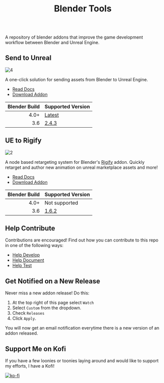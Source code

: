 <h1 align="center">Blender Tools</h1>
<br></br>

A repository of blender addons that improve the game development workflow between Blender and Unreal Engine.

## Send to Unreal

![4](docs/main/images/send2ue/4.gif)

A one-click solution for sending assets from Blender to Unreal Engine.

* [Read Docs](https://joshquake.github.io/BlenderTools/send2ue/)
* [Download Addon](https://github.com/JoshQuake/BlenderTools/releases?q=Send+to+Unreal&expanded=true)

|Blender Build|Supported Version|
|------------:|------------|
| 4.0+        |[Latest](https://github.com/JoshQuake/BlenderTools/releases/latest)|
| 3.6         |[2.4.3](https://github.com/EpicGamesExt/BlenderTools/releases/tag/20231109043947)|


## UE to Rigify

![2](./docs/main/images/ue2rigify/2.png)

A node based retargeting system for Blender's
[Rigify](https://docs.blender.org/manual/en/latest/addons/rigging/rigify/index.html) addon. Quickly retarget and author
new animation on unreal marketplace assets and more!

* [Read Docs](https://joshquake.github.io/BlenderTools/ue2rigify/)
* [Download Addon](https://github.com/JoshQuake/BlenderTools/releases?q=UE+to+Rigify&expanded=true)

|Blender Build|Supported Version|
|------------:|------------|
| 4.0+        |Not supported|
| 3.6         |[1.6.2](https://github.com/JoshQuake/BlenderTools/releases/tag/20240525035436)|


## Help Contribute
Contributions are encouraged! Find out how you can contribute to this repo in one of the following ways:

* [Help Develop](https://joshquake.github.io/BlenderTools/contributing/development.html)
* [Help Document](https://joshquake.github.io/BlenderTools/contributing/documentation.html)
* [Help Test](https://joshquake.github.io/BlenderTools/contributing/testing.html)


## Get Notified on a New Release
Never miss a new addon release! Do this:
1. At the top right of this page select `Watch`
1. Select `Custom` from the dropdown.
1. Check `Releases`
1. Click `Apply`.

You will now get an email notification everytime there is a new version of an addon released.


## Support Me on Kofi
If you have a few loonies or toonies laying around and would like to support my efforts, I have a Kofi!

[![ko-fi](https://ko-fi.com/img/githubbutton_sm.svg)](https://ko-fi.com/E1E3VWL1V)

